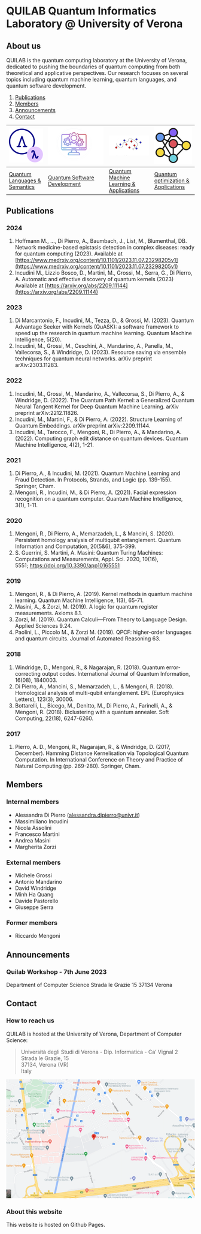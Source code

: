 # QUILAB Quantum Informatics Laboratory @ University of Verona

## About us

QUILAB is the quantum computing laboratory at the University of Verona, dedicated to pushing the boundaries of quantum computing 
from both theoretical and applicative perspectives. 
Our research focuses on several topics including quantum machine learning, 
quantum languages, and quantum software development.

1. [Publications](#publications)
2. [Members](#members)
3. [Announcements](#announcements)
4. [Contact](#contact)

| ![](icons/lambda.png)                          | ![](/icons/sw-dev.png)                         | ![](icons/kernel_trick.png)                                  |  ![](icons/ml.png) |
|------------------------------------------------|------------------------------------------------|--------------------------------------------------| --- |
| [Quantum Languages & Semantics](#anchor_qlang) | [Quantum Software Development](#anchor_qlogic) | [Quantum Machine Learning & Applications](#anchor_qml) | [Quantum optimization & Applications]() |


## Publications  
  
### 2024
1. Hoffmann M., ..., Di Pierro, A., Baumbach, J., List, M., Blumenthal, DB. Network medicine-based epistasis detection in complex diseases: ready for quantum computing (2023). Available at [https://www.medrxiv.org/content/10.1101/2023.11.07.23298205v1](https://www.medrxiv.org/content/10.1101/2023.11.07.23298205v1)
2. Incudini M., Lizzio Bosco, D., Martini, M., Grossi, M., Serra, G., Di Pierro, A. Automatic and effective discovery of quantum kernels (2023)
Available at [https://arxiv.org/abs/2209.11144](https://arxiv.org/abs/2209.11144)

### 2023
1. Di Marcantonio, F., Incudini, M., Tezza, D., & Grossi, M. (2023). Quantum Advantage Seeker with Kernels (QuASK): a software framework to speed up the research in quantum machine learning. Quantum Machine Intelligence, 5(20).
2. Incudini, M., Grossi, M., Ceschini, A., Mandarino, A., Panella, M., Vallecorsa, S., & Windridge, D. (2023). Resource saving via ensemble techniques for quantum neural networks. arXiv preprint arXiv:2303.11283.

### 2022
1. Incudini, M., Grossi, M., Mandarino, A., Vallecorsa, S., Di Pierro, A., & Windridge, D. (2022). The Quantum Path Kernel: a Generalized Quantum Neural Tangent Kernel for Deep Quantum Machine Learning. arXiv preprint arXiv:2212.11826.
2. Incudini, M., Martini, F., & Di Pierro, A. (2022). Structure Learning of Quantum Embeddings. arXiv preprint arXiv:2209.11144.
3. Incudini, M., Tarocco, F., Mengoni, R., Di Pierro, A., & Mandarino, A. (2022). Computing graph edit distance on quantum devices. Quantum Machine Intelligence, 4(2), 1-21.

### 2021
1. Di Pierro, A., & Incudini, M. (2021). Quantum Machine Learning and Fraud Detection. In Protocols, Strands, and Logic (pp. 139-155). Springer, Cham.
2. Mengoni, R., Incudini, M., & Di Pierro, A. (2021). Facial expression recognition on a quantum computer. Quantum Machine Intelligence, 3(1), 1-11.
 
### 2020
1. Mengoni, R., Di Pierro, A., Memarzadeh, L., & Mancini, S. (2020). Persistent homology analysis of multiqubit entanglement. Quantum Information and Computation, 20(5&6), 375-399.
2. S. Guerrini, S. Martini, A. Masini: Quantum Turing Machines: Computations and Measurements, Appl. Sci. 2020, 10(16), 5551; https://doi.org/10.3390/app10165551

### 2019
1. Mengoni, R., & Di Pierro, A. (2019). Kernel methods in quantum machine learning. Quantum Machine Intelligence, 1(3), 65-71.
2. Masini, A., & Zorzi, M. (2019). A logic for quantum register measurements. Axioms 8.1.
3. Zorzi, M. (2019). Quantum Calculi—From Theory to Language Design. Applied Sciences 9.24.
4. Paolini, L., Piccolo M., & Zorzi M. (2019). QPCF: higher-order languages and quantum circuits. Journal of Automated Reasoning 63.

### 2018
1. Windridge, D., Mengoni, R., & Nagarajan, R. (2018). Quantum error-correcting output codes. International Journal of Quantum Information, 16(08), 1840003.
2. Di Pierro, A., Mancini, S., Memarzadeh, L., & Mengoni, R. (2018). Homological analysis of multi-qubit entanglement. EPL (Europhysics Letters), 123(3), 30006.
3. Bottarelli, L., Bicego, M., Denitto, M., Di Pierro, A., Farinelli, A., & Mengoni, R. (2018). Biclustering with a quantum annealer. Soft Computing, 22(18), 6247-6260.

### 2017
1. Pierro, A. D., Mengoni, R., Nagarajan, R., & Windridge, D. (2017, December). Hamming Distance Kernelisation via Topological Quantum Computation. In International Conference on Theory and Practice of Natural Computing (pp. 269-280). Springer, Cham.

## Members   

### Internal members 

- Alessandra Di Pierro (alessandra.dipierro@univr.it)
- Massimiliano Incudini
- Nicola Assolini
- Francesco Martini
- Andrea Masini
- Margherita Zorzi

### External members

- Michele Grossi
- Antonio Mandarino
- David Windridge
- Minh Ha Quang
- Davide Pastorello
- Giuseppe Serra

### Former members

- Riccardo Mengoni

## Announcements

### Quilab Workshop - 7th June 2023 
Department of Computer Science 
Strada le Grazie 15
37134 Verona

## Contact  

### How to reach us

QUILAB is hosted at the University of Verona, Department of Computer Science:

> Università degli Studi di Verona - Dip. Informatica - Ca’ Vignal 2 \
> Strada le Grazie, 15 \
> 37134, Verona (VR) \
> Italy

![](map.png)

### About this website

This website is hosted on Github Pages.
